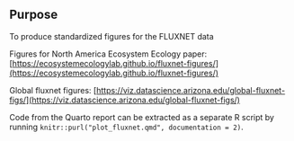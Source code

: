 ## Purpose

To produce standardized figures for the FLUXNET data

Figures for North America Ecosystem Ecology paper: [https://ecosystemecologylab.github.io/fluxnet-figures/](https://ecosystemecologylab.github.io/fluxnet-figures/)

Global fluxnet figures: [https://viz.datascience.arizona.edu/global-fluxnet-figs/](https://viz.datascience.arizona.edu/global-fluxnet-figs/)

Code from the Quarto report can be extracted as a separate R script by running `knitr::purl("plot_fluxnet.qmd", documentation = 2)`. 